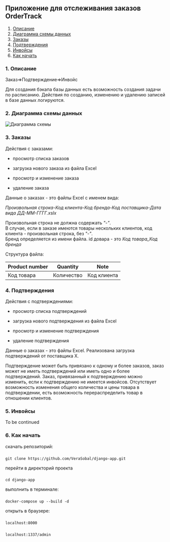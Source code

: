 ## <h>Приложение для отслеживания заказов OrderTrack</h>

1. [Описание](#title1)<br>
2. [Диаграмма схемы данных](#title2)<br>
3. [Заказы](#title3)<br>
4. [Подтверждения](#title4)<br>
5. [Инвойсы](#title5)<br>
6. [Как начать](#title6)<br>
### <a id="title1">1. Описание</a>



Заказ=>Подтверждение=>Инвойс

Для создания бэкапа базы данных есть возможность создания задачи по расписанию. Действия по созданию, изменению и удалению записей в базе данных логируются.


### <a id="title2">2. Диаграмма схемы данных</a>
<image
  src="Schema.png"
  alt="Диаграмма схемы"
  caption="Схема">



### <a id="title3">3. Заказы</a>

Действия с заказами:

- просмотр списка заказов

- загрузка нового заказа из файла Excel

- просмотр и изменение заказа

- удаление заказа


Данные о заказах - это файлы Excel c именем вида:

*Произвольная строка-Код клиента-Код бренда-Код поставщика-Дата вида ДД-ММ-ГГГГ.xslx*

Произвольная строка не должна содержать *"-"*. <br>
В случае, если в заказе имеются товары нескольких клиентов, код клиента - произвольная строка, без *"-"*.<br>
Бренд определяется из имени файла. id довара - это *Код товара_Код бренда*

Структура файла:

|    Product number |   Quantity  |    Note     |
|-------------------|-------------|-------------|
| Код товара      | Количество  | Код клиента |



### <a id="title4">4. Подтверждения</a>

Действия с подтверждениями:

- просмотр списка подтверждений

- загрузка нового подтверждения из файла Excel

- просмотр и изменение подтверждения

- удаление подтверждения

Данные о заказах - это файлы Excel. Реализована загрузка подтверждений от поставщика X.

Подтверждение может быть привязано к одному и более заказов, заказ может не иметь подтверждений или иметь одно и более подтверждений. Заказ, привязанный к подтверждению можно изменить, если к подтверждению не имеется инвойсов. Отсутствует возможность изменения общего количества и цены товара в подтверждении, есть возможность перераспределить товар в отношении клиентов.

### <a id="title5">5. Инвойсы</a>

To be continued



### <a id="title6">6. Как начать</a>

скачать репозиторий:

###
    git clone https://github.com/VeraSobal/django-app.git

перейти в директорий проекта

###
    cd django-app

выполнить в терминале:

###
    docker-compose up --build -d

открыть в браузере:

###
    localhost:8000

###
    localhost:1337/admin